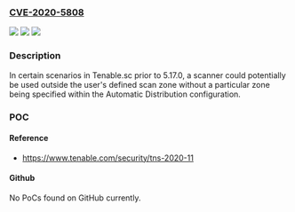 ### [CVE-2020-5808](https://cve.mitre.org/cgi-bin/cvename.cgi?name=CVE-2020-5808)
![](https://img.shields.io/static/v1?label=Product&message=Tenable.sc&color=blue)
![](https://img.shields.io/static/v1?label=Version&message=n%2Fa&color=blue)
![](https://img.shields.io/static/v1?label=Vulnerability&message=Improper%20Access%20Control&color=brighgreen)

### Description

In certain scenarios in Tenable.sc prior to 5.17.0, a scanner could potentially be used outside the user's defined scan zone without a particular zone being specified within the Automatic Distribution configuration.

### POC

#### Reference
- https://www.tenable.com/security/tns-2020-11

#### Github
No PoCs found on GitHub currently.

